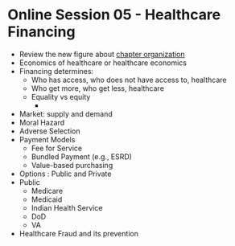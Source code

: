 # Online Session 05 - Healthcare Financing
- Review the new figure about [chapter organization](https://github.com/wcj365/healthcare/blob/master/06_summary.md)
- Economics of healthcare or healthcare economics
- Financing determines:
    - Who has access, who does not have access to, healthcare
    - Who get more, who get less, healthcare
    - Equality vs equity
        - [](https://www.wssu.edu/strategic-plan/documents/a-summary-of-equity-vs-equality.pdf)
- Market: supply and demand
- Moral Hazard
- Adverse Selection
- Payment Models
    - Fee for Service
    - Bundled Payment (e.g., ESRD)
    - Value-based purchasing
- Options : Public and Private
- Public
    - Medicare
    - Medicaid
    - Indian Health Service
    - DoD 
    - VA
- Healthcare Fraud and its prevention
